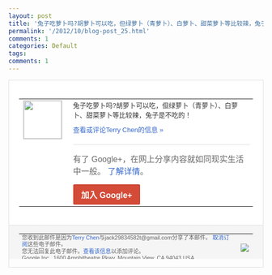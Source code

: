 ```yaml
---
layout: post
title: '兔子吃萝卜吗?胡萝卜可以吃，但绿萝卜（青萝卜）、白萝卜、甜菜萝卜等比较辣，兔子是不...'
permalink: '/2012/10/blog-post_25.html'
comments: 1
categories: Default
tags: 
comments: 1
---
```

<div style="border:solid 1px #dfdfdf;color:#686868;font:13px Arial"><div style="background-color:#fff;padding:20px;"><table cellpadding="0" cellspacing="0"><tr><td style="padding-right:15px;vertical-align:top"><a href="https://plus.google.com/_/notifications/emlink?emrecipient=110200756825219614165&amp;emid=COj-6uLUm7MCFSmXTAodxjMAAA&amp;path=%2F108643996575278738906&amp;dt=1351150747700&amp;uob=8"><img height="75" src="https://lh3.googleusercontent.com/-KKRGTyJ5Bl0/AAAAAAAAAAI/AAAAAAAAEEY/jllxqER5dCk/s75-c-k-a/photo.jpg" style="border:solid 1px #cccccc;" width="75"/></a></td><td style="width:578px;color:#333;font:13px Arial;vertical-align:top"><div style="padding-bottom:10px">兔子吃萝卜吗?胡萝卜可以吃，但绿萝卜（青<wbr/>萝卜）、白萝卜、甜菜萝卜等比较辣，兔子是<wbr/>不吃的！</div><a href="https://plus.google.com/_/notifications/emlink?emrecipient=110200756825219614165&amp;emid=COj-6uLUm7MCFSmXTAodxjMAAA&amp;path=%2F108643996575278738906%2Fposts%2Fc9hXsDeHjBL%3Fgpinv%3DAMIXal8nvNHXNPTEhjVM_w-ZsIsULwW6g-5pV_B6QxAxM-nj345VCtPAWhqZIQnJ5GqH6_z3dhQTxWbvJNk_V0Gn8uaiuM2peZ-_4-tgeHICIt7mvVAma5M&amp;dt=1351150747700&amp;uob=8" style="color:#3366CC;text-decoration:none">查看或评论Terry Chen的信息 »</a><div style="margin-top:20px;border-top:solid 1px #dfdfdf"><div style="padding:15px 0;color:#686868;font:16px Arial">有了 Google+，在网上分享内容就如同现实生活中一般。 <a href="http://www.google.com/+/learnmore/" style="color:#3366CC;text-decoration:none">了解详情</a>。</div><a href="https://plus.google.com/_/notifications/emlink?emrecipient=110200756825219614165&amp;emid=COj-6uLUm7MCFSmXTAodxjMAAA&amp;path=%2F%3Fgpinv%3DAMIXal8nvNHXNPTEhjVM_w-ZsIsULwW6g-5pV_B6QxAxM-nj345VCtPAWhqZIQnJ5GqH6_z3dhQTxWbvJNk_V0Gn8uaiuM2peZ-_4-tgeHICIt7mvVAma5M&amp;dt=1351150747700&amp;uob=8" style="display:inline-block;padding:7px 15px;background-color:#d44b38; color:#fff;font-size:16px; font-weight:bold;border-radius:2px;-webkit-border-radius:2px; -moz-border-radius:2px;border:solid 1px #c43b28; white-space:nowrap;text-decoration:none">加入 Google+</a></div></td></tr></table></div><div style="border-top:solid 1px #dfdfdf;padding:0 20px; background-color:#f5f5f5"><table cellpadding="0" cellspacing="0" style="height:50px"><tbody><tr><td style="vertical-align:middle;width:100%; color:#636363;font:11px Arial; line-height:120%">您收到此邮件是因为<a href="https://plus.google.com/_/notifications/emlink?emrecipient=110200756825219614165&amp;emid=COj-6uLUm7MCFSmXTAodxjMAAA&amp;path=%2F108643996575278738906%3Fgpinv%3DAMIXal8nvNHXNPTEhjVM_w-ZsIsULwW6g-5pV_B6QxAxM-nj345VCtPAWhqZIQnJ5GqH6_z3dhQTxWbvJNk_V0Gn8uaiuM2peZ-_4-tgeHICIt7mvVAma5M&amp;dt=1351150747700&amp;uob=8" style="color:#3366CC;text-decoration:none">Terry Chen</a>与jack29834582t@gmail.com分享了本邮件。 <a href="https://plus.google.com/_/notifications/emlink?emrecipient=110200756825219614165&amp;emid=COj-6uLUm7MCFSmXTAodxjMAAA&amp;path=%2F_%2Fnonplus%2Femailsettings%3Fgpinv%3DAMIXal8nvNHXNPTEhjVM_w-ZsIsULwW6g-5pV_B6QxAxM-nj345VCtPAWhqZIQnJ5GqH6_z3dhQTxWbvJNk_V0Gn8uaiuM2peZ-_4-tgeHICIt7mvVAma5M%26est%3DADH5u8VvrcuBF5GGLQlkBOQfAZ6NFhtD4XWHD8fHVUyUNKXW16bz5omaRbCWM996vgHC4qjTUFKI5vNAQ3qulfNzHwy61Y9szRmZiD8RcpUoRQKHDXq6lVPZOxKBZjA4WkywXXid52r9DMi7UFBPafo6An1Bo-XUWA&amp;dt=1351150747700&amp;uob=8" style="color:#3366CC;text-decoration:none">取消订阅</a>这些电子邮件。<br/>您无法回复此电子邮件。<a href="https://plus.google.com/_/notifications/emlink?emrecipient=110200756825219614165&amp;emid=COj-6uLUm7MCFSmXTAodxjMAAA&amp;path=%2F108643996575278738906%2Fposts%2Fc9hXsDeHjBL%3Fgpinv%3DAMIXal8nvNHXNPTEhjVM_w-ZsIsULwW6g-5pV_B6QxAxM-nj345VCtPAWhqZIQnJ5GqH6_z3dhQTxWbvJNk_V0Gn8uaiuM2peZ-_4-tgeHICIt7mvVAma5M&amp;dt=1351150747700&amp;uob=8" style="color:#3366CC;text-decoration:none">查看该信息</a>以添加评论。<br/>Google Inc., 1600 Amphitheatre Pkwy, Mountain View, CA 94043 USA<br/></td><td><img src="https://ssl.gstatic.com/s2/oz/images/notifications/logo/google-plus-6617a72bb36cc548861652780c9e6ff1.png"/></td></tr></tbody></table></div></div>